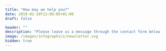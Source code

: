 ```yaml
---
title: "How may we help you?"
date: 2019-02-20T13:09:05+01:00
draft: false

header: ""
description: "Please leave us a message through the contact form below, or reach out to one of our team members directly"
image: /images/infographics/newsletter.svg
hidden: true
---
```


<script charset="utf-8" type="text/javascript" src="//js.hsforms.net/forms/shell.js"></script> 

<script> 

  hbspt.forms.create({ 

portalId: "4304957", 

formId: "39d320fe-9c67-49f4-b31a-604c06f8095d" 

}); 

</script> 